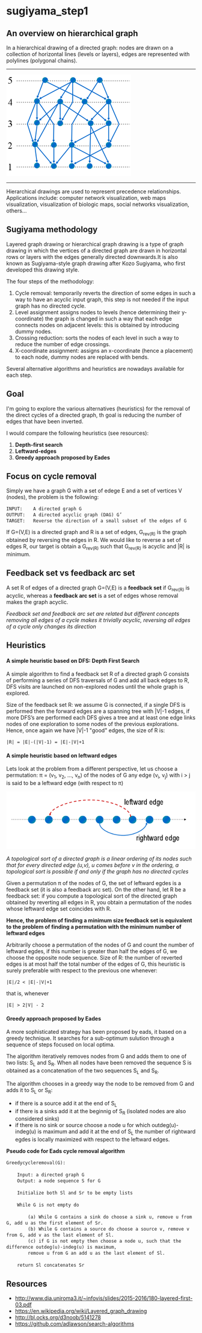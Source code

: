 # sugiyama_step1

## An overview on hierarchical graph
In a hierarchical drawing of a directed graph: nodes are drawn on a collection of horizontal lines (levels or layers), edges are represented with polylines (polygonal chains).

----------------------

![Alt text](img/hg.png?raw=true "an example of hierarchical graph")

----------------------

Hierarchical drawings are used to represent precedence relationships. Applications include: computer network visualization, web maps visualization, visualization of biologic maps, social networks visualization, others...

## Sugiyama methodology
Layered graph drawing or hierarchical graph drawing is a type of graph drawing in which the vertices of a directed graph are drawn in horizontal rows or layers with the edges generally directed downwards.It is also known as Sugiyama-style graph drawing after Kozo Sugiyama, who first developed this drawing style.

The four steps of the methodology:

1. Cycle removal: temporarily reverts the direction of some edges in such a way to have an acyclic input graph, this step is not needed if the input graph has no directed cycle.
2. Level assignment assigns nodes to levels (hence determining their y-coordinate) the graph is changed in such a way that each edge connects nodes on adjacent levels: this is obtained by introducing dummy nodes.
3. Crossing reduction: sorts the nodes of each level in such a way to reduce the number of edge crossings.
4. X-coordinate assignment: assigns an x-coordinate (hence a placement) to each node, dummy nodes are replaced with bends.

Several alternative algorithms and heuristics are nowadays available for each step.

## Goal
I'm going to explore the various alternatives (heuristics) for the removal of the direct cycles of a directed graph, th goal is reducing the number of edges that have been inverted.

I would compare the following heuristics (see resources):

1. **Depth-first search**
2. **Leftward-edges**
3. **Greedy approach proposed by Eades**

## Focus on cycle removal
Simply we have a graph G with a set of edege E and a set of vertices V (nodes), the problem is the following:

```
INPUT:    A directed graph G
OUTPUT:   A directed acyclic graph (DAG) G’
TARGET:   Reverse the direction of a small subset of the edges of G
```

If G=(V,E) is a directed graph and R is a set of edges, G<sub>rev(R)</sub> is the graph obtained by reversing the edges in R. We would like to reverse a set of edges R, our target is obtain a G<sub>rev(R)</sub> such that G<sub>rev(R)</sub> is acyclic and |R| is minimum.

## Feedback set vs feedback arc set
A set R of edges of a directed graph G=(V,E) is a **feedback set** if G<sub>rev(R)</sub> is acyclic, whereas a **feedback arc set** is a set of edges whose removal makes the graph acyclic.

*Feedback set and feedback arc set are related but different concepts removing all edges of a cycle makes it trivially acyclic, reversing all edges of a cycle only changes its direction*

## Heuristics

#### A simple heuristic based on DFS: Depth First Search
A simple algorithm to find a feedback set R of a directed graph G consists of performing a series of DFS traversals of G and add all back 
edges to R, DFS visits are launched on non-explored nodes until the whole graph is explored.

Size of the feedback set R: we assume G is connected, if a single DFS is performed then the forward edges are a spanning tree with |V|-1 edges, if more DFS’s are performed each DFS gives a tree and at least one edge links nodes of one exploration to some nodes of the previous explorations. Hence, once again we have |V|-1 "good" edges, the size of R is:
```
|R| = |E|-(|V|-1) = |E|-|V|+1
```

#### A simple heuristic based on leftward edges
Lets look at the problem from a different perspective, let us choose a permutation: π = (v<sub>1</sub>, v<sub>2</sub>, ..., v<sub>n</sub>) 
of the nodes of G any edge (v<sub>i</sub>, v<sub>j</sub>) with i > j is said to be a leftward edge (with respect to π)

![Alt text](img/dfs.png?raw=true "dfs approach")

*A topological sort of a directed graph is a linear ordering of its nodes such that for every directed edge (u,v), u comes before v in the ordering, a topological sort is possible if and only if the graph has no directed cycles*

Given a permutation π of the nodes of G, the set of leftward egdes is a feedback set (it is also a feedback arc set). On the other hand, let R be a feedback set: if you compute a topological sort of the directed graph obtained by reverting all edges in R, you obtain a permutation of the nodes whose leftward edge set coincides with R. 

**Hence, the problem of finding a minimum size feedback set is equivalent to the problem of finding a permutation with the minimum number of leftward edges**


Arbitrarily choose a permutation of the nodes of G and count the number of leftward egdes, if this number is greater than half the edges of G, we choose the opposite node sequence.
Size of R: the number of reverted edges is at most half the total number of the edges of G, this heuristic is surely preferable with respect to the previous one whenever: 
``` 
|E|/2 < |E|-|V|+1
``` 
that is, whenever
```
|E| > 2|V| - 2
```
#### Greedy approach proposed by Eades

A more sophisticated strategy has been proposed by eads, it based on a greedy technique. It searches for a sub-optimum sulution 
through a sequence of steps focused on local optima.

The algorithm iteratively removes nodes from G and adds them to one of two lists: S<sub>L</sub> and S<sub>R</sub>. When all nodes have been removed the sequence S is obtained as a concatenation of the two sequences S<sub>L</sub> and S<sub>R</sub>.

The algorithm chooses in a greedy way the node to be removed from G and adds it to S<sub>L</sub> or S<sub>R</sub>:

* if there is a source add it at the end of S<sub>L</sub>
* if there is a sinks add it at the beginnig of S<sub>R</sub> (isolated nodes are also considered sinks)
* if there is no sink or source choose a node u for which outdeg(u)-indeg(u) is maximum and add it at the end of S<sub>L</sub> the number of rightward egdes is locally maximized with respect to the leftward edges.

**Pseudo code for Eads cycle removal algorithm**
```
Greedycycleremoval(G):

	Input: a directed graph G
	Output: a node sequence S for G

	Initialize both Sl and Sr to be empty lists

	While G is not empty do 
		
		(a) While G contains a sink do choose a sink u, remove u from G, add u as the first element of Sr.
		(b) While G contains a source do choose a source v, remove v from G, add v as the last element of Sl.
		(c) if G is not empty then choose a node u, such that the difference outdeg(u)-indeg(u) is maximum,
		remove u from G an add u as the last element of Sl.

	return Sl concatenates Sr
```

## Resources

- http://www.dia.uniroma3.it/~infovis/slides/2015-2016/180-layered-first-03.pdf
- https://en.wikipedia.org/wiki/Layered_graph_drawing
- http://bl.ocks.org/d3noob/5141278
- https://github.com/adlawson/search-algorithms
